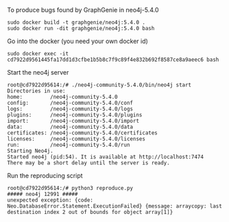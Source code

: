 To produce bugs found by GraphGenie in neo4j-5.4.0

```
sudo docker build -t graphgenie/neo4j:5.4.0 .
sudo docker run -dit graphgenie/neo4j:5.4.0 bash
```

Go into the docker (you need your own docker id)
```
sudo docker exec -it cd7922d9561445fa17dd1d3cfbe1b5b8c7f9c89f4e832b692f8587ce8a9aeec6 bash
```

Start the neo4j server
```
root@cd7922d95614:/# ./neo4j-community-5.4.0/bin/neo4j start
Directories in use:
home:         /neo4j-community-5.4.0
config:       /neo4j-community-5.4.0/conf
logs:         /neo4j-community-5.4.0/logs
plugins:      /neo4j-community-5.4.0/plugins
import:       /neo4j-community-5.4.0/import
data:         /neo4j-community-5.4.0/data
certificates: /neo4j-community-5.4.0/certificates
licenses:     /neo4j-community-5.4.0/licenses
run:          /neo4j-community-5.4.0/run
Starting Neo4j.
Started neo4j (pid:54). It is available at http://localhost:7474
There may be a short delay until the server is ready.
```

Run the reproducing script
```
root@cd7922d95614:/# python3 reproduce.py
##### neo4j 12991 #####
unexpected exception: {code: Neo.DatabaseError.Statement.ExecutionFailed} {message: arraycopy: last destination index 2 out of bounds for object array[1]}
```